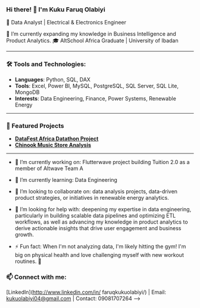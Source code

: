 ### Hi there! 👋 I'm Kuku Faruq Olabiyi 
🚀 Data Analyst | Electrical & Electronics Engineer 

🌱 I’m currently expanding my knowledge in Business Intelligence and Product Analytics.
🎓 AltSchool Africa Graduate | University of Ibadan

---

### 🛠️ Tools and Technologies:
- **Languages**: Python, SQL, DAX
- **Tools**: Excel, Power BI, MySQL, PostgreSQL, SQL Server, SQL Lite, MongoDB
- **Interests**: Data Engineering, Finance, Power Systems, Renewable Energy

---

### 📌 Featured Projects
- **[DataFest Africa Datathon Project](https://github.com/iexcelwithdata/Datathon-Project
)**
- **[Chinook Music Store Analysis](link-to-repo)**


---


- 🔭 I’m currently working on: Flutterwave project building Tuition 2.0 as a member of Altwave Team A
- 🌱 I’m currently learning: Data Engineering
- 👯 I’m looking to collaborate on: data analysis projects, data-driven product strategies, or initiatives in renewable energy analytics.
- 🤔 I’m looking for help with: deepening my expertise in data engineering, particularly in building scalable data pipelines and optimizing ETL workflows, as well as advancing my knowledge in product analytics to derive actionable insights that drive user engagement and business growth.


- ⚡ Fun fact: When I'm not analyzing data, I'm likely hitting the gym! I'm big on physical health and love challenging myself with new workout routines. 💪

### 📫 Connect with me:
[LinkedIn](http://www.linkedin.com/in/ faruqkukuolabiyi/) | Email: kukuolabiyi04@gmail.com | Contact: 09081707264
-->
